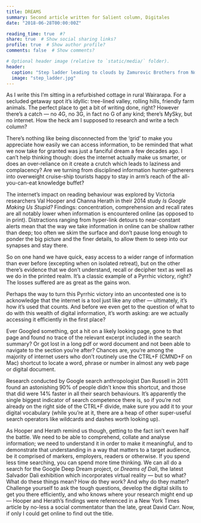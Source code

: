```yaml
---
title: DREAMS
summary: Second article written for Salient column, Digitales
date: "2018-06-28T00:00:00Z"

reading_time: true  #?
share: true  # Show social sharing links?
profile: true  # Show author profile?
comments: false  # Show comments?

# Optional header image (relative to `static/media/` folder).
header:
  caption: "Step ladder leading to clouds by Zamurovic Brothers from Noun Project"
  image: "step_ladder.jpg"
---
```


As I write this I’m sitting in a refurbished cottage in rural Wairarapa. For a secluded getaway spot it’s idyllic: tree-lined valley, rolling hills, friendly farm animals. The perfect place to get a bit of writing done, right? However there’s a catch — no 4G, no 3G, in fact no G of any kind; there’s MySky, but no internet. How the heck am I supposed to research and write a tech column?
 
There’s nothing like being disconnected from the ‘grid’ to make you appreciate how easily we can access information, to be reminded that what we now take for granted was just a fanciful dream a few decades ago. I can’t help thinking though: does the internet actually make us smarter, or does an over-reliance on it create a crutch which leads to laziness and complacency? Are we turning from disciplined information hunter-gatherers into overweight cruise-ship tourists happy to stay in arm’s reach of the all-you-can-eat knowledge buffet?
 
The internet’s impact on reading behaviour was explored by Victoria researchers Val Hooper and Channa Herath in their 2014 study *Is Google Making Us Stupid?* Findings: concentration, comprehension and recall rates are all notably lower when information is encountered online (as opposed to in print). Distractions ranging from hyper-link detours to near-constant alerts mean that the way we take information in online can be shallow rather than deep; too often we skim the surface and don’t pause long enough to ponder the big picture and the finer details, to allow them to seep into our synapses and stay there.
 
So on one hand we have quick, easy access to a wider range of information than ever before (excepting when on isolated retreat), but on the other there’s evidence that we don’t understand, recall or decipher text as well as we do in the printed realm. It’s a classic example of a Pyrrhic victory, right? The losses suffered are as great as the gains won. 

Perhaps the way to turn this Pyrrhic victory into an uncontested one is to acknowledge that the internet is a tool just like any other — ultimately, it’s how it’s used that counts. And before we even get to the question of what to do with this wealth of digital information, it’s worth asking: are we actually accessing it efficiently in the first place?
 
Ever Googled something, got a hit on a likely looking page, gone to that page and found no trace of the relevant excerpt included in the search summary? Or got lost in a long pdf or word document and not been able to navigate to the section you’re after? Chances are, you’re among the majority of internet users who don’t routinely use the CTRL+F (CMND+F on Mac) shortcut to locate a word, phrase or number in almost any web page or digital document.
 
Research conducted by Google search anthropologist Dan Russell in 2011 found an astonishing 90% of people didn’t know this shortcut, and those that did were 14% faster in all their search behaviours. It’s apparently the single biggest indicator of search competence there is, so if you’re not already on the right side of the CTRL+F divide, make sure you add it to your digital vocabulary (while you’re at it, there are a heap of other super-useful search operators like wildcards and dashes worth looking up).
 
As Hooper and Herath remind us though, getting to the fact isn’t even half the battle. We need to be able to comprehend, collate and analyse information; we need to understand it in order to make it meaningful, and to demonstrate that understanding in a way that matters to a target audience, be it comprised of markers, employers, readers or otherwise. If you spend less time searching, you can spend more time thinking.  We can all do a search for the Google Deep Dream project, or *Dreams of Dali*, the latest Salvador Dali exhibition which incorporates virtual reality — but so what? What do these things mean? How do they work? And why do they matter? Challenge yourself to ask the tough questions, develop the digital skills to get you there efficiently, and who knows where your research might end up — Hooper and Herath’s findings were referenced in a New York Times article by no-less a social commentator than the late, great David Carr. Now, if only I could get online to find out the title.
